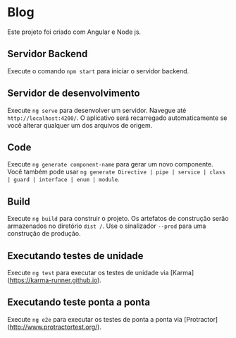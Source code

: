 # Blog

Este projeto foi criado com Angular e Node js.


## Servidor Backend

Execute o comando `npm start` para iniciar o servidor backend.


## Servidor de desenvolvimento

Execute `ng serve` para desenvolver um servidor. Navegue até `http://localhost:4200/`. O aplicativo será recarregado automaticamente se você alterar qualquer um dos arquivos de origem.

## Code

Execute `ng generate component-name` para gerar um novo componente. Você também pode usar `ng generate Directive | pipe | service | class | guard | interface | enum | module`.

## Build

Execute `ng build` para construir o projeto. Os artefatos de construção serão armazenados no diretório `dist /`. Use o sinalizador `--prod` para uma construção de produção.

## Executando testes de unidade

Execute `ng test` para executar os testes de unidade via [Karma] (https://karma-runner.github.io).

## Executando teste ponta a ponta

Execute `ng e2e` para executar os testes de ponta a ponta via [Protractor] (http://www.protractortest.org/).
